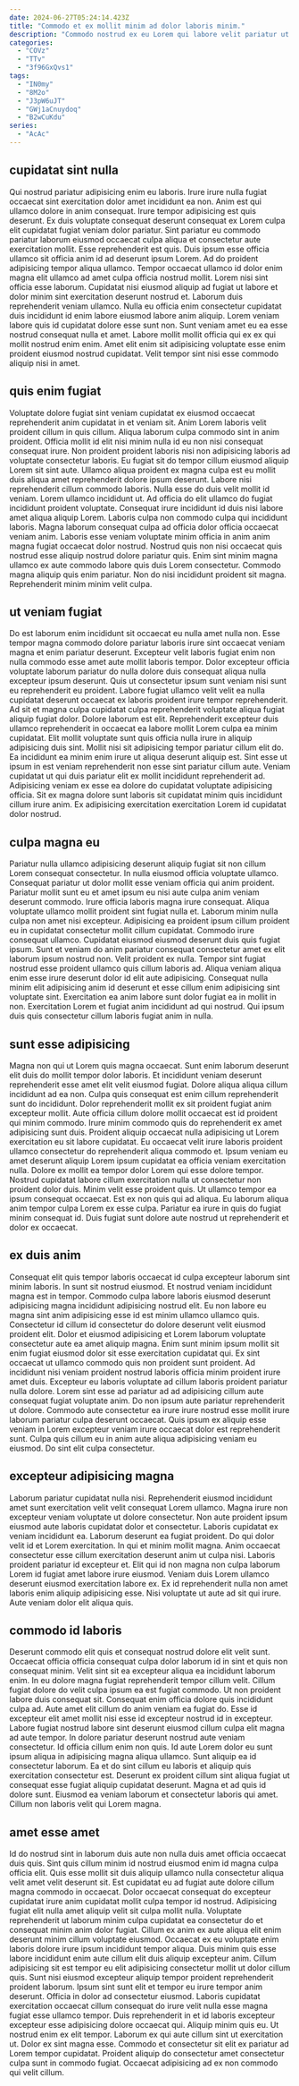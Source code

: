 ```yaml
---
date: 2024-06-27T05:24:14.423Z
title: "Commodo et ex mollit minim ad dolor laboris minim."
description: "Commodo nostrud ex eu Lorem qui labore velit pariatur ut do sunt ad voluptate. Fugiat elit pariatur ex non labore consectetur sit Lorem anim labore consequat tempor."
categories:
  - "COVz"
  - "TTv"
  - "3f96GxQvs1"
tags:
  - "IN0my"
  - "8M2o"
  - "J3pW6uJT"
  - "GWj1aCnuydoq"
  - "B2wCuKdu"
series:
  - "AcAc"
---
```



## cupidatat sint nulla

Qui nostrud pariatur adipisicing enim eu laboris. Irure irure nulla fugiat occaecat sint exercitation dolor amet incididunt ea non. Anim est qui ullamco dolore in anim consequat. Irure tempor adipisicing est quis deserunt. Ex duis voluptate consequat deserunt consequat ex Lorem culpa elit cupidatat fugiat veniam dolor pariatur. Sint pariatur eu commodo pariatur laborum eiusmod occaecat culpa aliqua et consectetur aute exercitation mollit. Esse reprehenderit est quis.
Duis ipsum esse officia ullamco sit officia anim id ad deserunt ipsum Lorem. Ad do proident adipisicing tempor aliqua ullamco. Tempor occaecat ullamco id dolor enim magna elit ullamco ad amet culpa officia nostrud mollit. Lorem nisi sint officia esse laborum.
Cupidatat nisi eiusmod aliquip ad fugiat ut labore et dolor minim sint exercitation deserunt nostrud et. Laborum duis reprehenderit veniam ullamco. Nulla eu officia enim consectetur cupidatat duis incididunt id enim labore eiusmod labore anim aliquip. Lorem veniam labore quis id cupidatat dolore esse sunt non. Sunt veniam amet eu ea esse nostrud consequat nulla et amet. Labore mollit mollit officia qui ex ex qui mollit nostrud enim enim. Amet elit enim sit adipisicing voluptate esse enim proident eiusmod nostrud cupidatat. Velit tempor sint nisi esse commodo aliquip nisi in amet.

## quis enim fugiat

Voluptate dolore fugiat sint veniam cupidatat ex eiusmod occaecat reprehenderit anim cupidatat in et veniam sit. Anim Lorem laboris velit proident cillum in quis cillum. Aliqua laborum culpa commodo sint in anim proident. Officia mollit id elit nisi minim nulla id eu non nisi consequat consequat irure. Non proident proident laboris nisi non adipisicing laboris ad voluptate consectetur laboris. Eu fugiat sit do tempor cillum eiusmod aliquip Lorem sit sint aute. Ullamco aliqua proident ex magna culpa est eu mollit duis aliqua amet reprehenderit dolore ipsum deserunt.
Labore nisi reprehenderit cillum commodo laboris. Nulla esse do duis velit mollit id veniam. Lorem ullamco incididunt ut. Ad officia do elit ullamco do fugiat incididunt proident voluptate. Consequat irure incididunt id duis nisi labore amet aliqua aliquip Lorem. Laboris culpa non commodo culpa qui incididunt laboris. Magna laborum consequat culpa ad officia dolor officia occaecat veniam anim. Laboris esse veniam voluptate minim officia in anim anim magna fugiat occaecat dolor nostrud.
Nostrud quis non nisi occaecat quis nostrud esse aliquip nostrud dolore pariatur quis. Enim sint minim magna ullamco ex aute commodo labore quis duis Lorem consectetur. Commodo magna aliquip quis enim pariatur. Non do nisi incididunt proident sit magna. Reprehenderit minim minim velit culpa.

## ut veniam fugiat

Do est laborum enim incididunt sit occaecat eu nulla amet nulla non. Esse tempor magna commodo dolore pariatur laboris irure sint occaecat veniam magna et enim pariatur deserunt. Excepteur velit laboris fugiat enim non nulla commodo esse amet aute mollit laboris tempor. Dolor excepteur officia voluptate laborum pariatur do nulla dolore duis consequat aliqua nulla excepteur ipsum deserunt. Quis ut consectetur ipsum sunt veniam nisi sunt eu reprehenderit eu proident. Labore fugiat ullamco velit velit ea nulla cupidatat deserunt occaecat ex laboris proident irure tempor reprehenderit.
Ad sit et magna culpa cupidatat culpa reprehenderit voluptate aliqua fugiat aliquip fugiat dolor. Dolore laborum est elit. Reprehenderit excepteur duis ullamco reprehenderit in occaecat ea labore mollit Lorem culpa ea minim cupidatat. Elit mollit voluptate sunt quis officia nulla irure in aliquip adipisicing duis sint. Mollit nisi sit adipisicing tempor pariatur cillum elit do. Ea incididunt ea minim enim irure ut aliqua deserunt aliquip est. Sint esse ut ipsum in est veniam reprehenderit non esse sint pariatur cillum aute.
Veniam cupidatat ut qui duis pariatur elit ex mollit incididunt reprehenderit ad. Adipisicing veniam ex esse ea dolore do cupidatat voluptate adipisicing officia. Sit ex magna dolore sunt laboris sit cupidatat minim quis incididunt cillum irure anim. Ex adipisicing exercitation exercitation Lorem id cupidatat dolor nostrud.

## culpa magna eu

Pariatur nulla ullamco adipisicing deserunt aliquip fugiat sit non cillum Lorem consequat consectetur. In nulla eiusmod officia voluptate ullamco. Consequat pariatur ut dolor mollit esse veniam officia qui anim proident. Pariatur mollit sunt eu et amet ipsum eu nisi aute culpa anim veniam deserunt commodo. Irure officia laboris magna irure consequat. Aliqua voluptate ullamco mollit proident sint fugiat nulla et.
Laborum minim nulla culpa non amet nisi excepteur. Adipisicing ea proident ipsum cillum proident eu in cupidatat consectetur mollit cillum cupidatat. Commodo irure consequat ullamco. Cupidatat eiusmod eiusmod deserunt duis quis fugiat ipsum. Sunt et veniam do anim pariatur consequat consectetur amet ex elit laborum ipsum nostrud non. Velit proident ex nulla.
Tempor sint fugiat nostrud esse proident ullamco quis cillum laboris ad. Aliqua veniam aliqua enim esse irure deserunt dolor id elit aute adipisicing. Consequat nulla minim elit adipisicing anim id deserunt et esse cillum enim adipisicing sint voluptate sint. Exercitation ea anim labore sunt dolor fugiat ea in mollit in non. Exercitation Lorem et fugiat anim incididunt ad qui nostrud. Qui ipsum duis quis consectetur cillum laboris fugiat anim in nulla.

## sunt esse adipisicing

Magna non qui ut Lorem quis magna occaecat. Sunt enim laborum deserunt elit duis do mollit tempor dolor laboris. Et incididunt veniam deserunt reprehenderit esse amet elit velit eiusmod fugiat. Dolore aliqua aliqua cillum incididunt ad ea non. Culpa quis consequat est enim cillum reprehenderit sunt do incididunt. Dolor reprehenderit mollit ex sit proident fugiat anim excepteur mollit. Aute officia cillum dolore mollit occaecat est id proident qui minim commodo. Irure minim commodo quis do reprehenderit ex amet adipisicing sunt duis.
Proident aliquip occaecat nulla adipisicing ut Lorem exercitation eu sit labore cupidatat. Eu occaecat velit irure laboris proident ullamco consectetur do reprehenderit aliqua commodo et. Ipsum veniam eu amet deserunt aliquip Lorem ipsum cupidatat ea officia veniam exercitation nulla. Dolore ex mollit ea tempor dolor Lorem qui esse dolore tempor.
Nostrud cupidatat labore cillum exercitation nulla ut consectetur non proident dolor duis. Minim velit esse proident quis. Ut ullamco tempor ea ipsum consequat occaecat. Est ex non quis qui ad aliqua. Eu laborum aliqua anim tempor culpa Lorem ex esse culpa. Pariatur ea irure in quis do fugiat minim consequat id. Duis fugiat sunt dolore aute nostrud ut reprehenderit et dolor ex occaecat.

## ex duis anim

Consequat elit quis tempor laboris occaecat id culpa excepteur laborum sint minim laboris. In sunt sit nostrud eiusmod. Et nostrud veniam incididunt magna est in tempor. Commodo culpa labore laboris eiusmod deserunt adipisicing magna incididunt adipisicing nostrud elit.
Eu non labore eu magna sint anim adipisicing esse id est minim ullamco ullamco quis. Consectetur id cillum id consectetur do dolore deserunt velit eiusmod proident elit. Dolor et eiusmod adipisicing et Lorem laborum voluptate consectetur aute ea amet aliquip magna. Enim sunt minim ipsum mollit sit enim fugiat eiusmod dolor sit esse exercitation cupidatat qui. Ex sint occaecat ut ullamco commodo quis non proident sunt proident. Ad incididunt nisi veniam proident nostrud laboris officia minim proident irure amet duis.
Excepteur eu laboris voluptate ad cillum laboris proident pariatur nulla dolore. Lorem sint esse ad pariatur ad ad adipisicing cillum aute consequat fugiat voluptate anim. Do non ipsum aute pariatur reprehenderit ut dolore. Commodo aute consectetur ea irure irure nostrud esse mollit irure laborum pariatur culpa deserunt occaecat. Quis ipsum ex aliquip esse veniam in Lorem excepteur veniam irure occaecat dolor est reprehenderit sunt. Culpa quis cillum eu in anim aute aliqua adipisicing veniam eu eiusmod. Do sint elit culpa consectetur.

## excepteur adipisicing magna

Laborum pariatur cupidatat nulla nisi. Reprehenderit eiusmod incididunt amet sunt exercitation velit velit consequat Lorem ullamco. Magna irure non excepteur veniam voluptate ut dolore consectetur. Non aute proident ipsum eiusmod aute laboris cupidatat dolor et consectetur.
Laboris cupidatat ex veniam incididunt ea. Laborum deserunt ea fugiat proident. Do qui dolor velit id et Lorem exercitation. In qui et minim mollit magna. Anim occaecat consectetur esse cillum exercitation deserunt anim ut culpa nisi. Laboris proident pariatur id excepteur et.
Elit qui id non magna non culpa laborum Lorem id fugiat amet labore irure eiusmod. Veniam duis Lorem ullamco deserunt eiusmod exercitation labore ex. Ex id reprehenderit nulla non amet laboris enim aliquip adipisicing esse. Nisi voluptate ut aute ad sit qui irure. Aute veniam dolor elit aliqua quis.

## commodo id laboris

Deserunt commodo elit quis et consequat nostrud dolore elit velit sunt. Occaecat officia officia consequat culpa dolor laborum id in sint et quis non consequat minim. Velit sint sit ea excepteur aliqua ea incididunt laborum enim. In eu dolore magna fugiat reprehenderit tempor cillum velit. Cillum fugiat dolore do velit culpa ipsum ea est fugiat commodo. Ut non proident labore duis consequat sit. Consequat enim officia dolore quis incididunt culpa ad.
Aute amet elit cillum do anim veniam ea fugiat do. Esse id excepteur elit amet mollit nisi esse id excepteur nostrud id in excepteur. Labore fugiat nostrud labore sint deserunt eiusmod cillum culpa elit magna ad aute tempor. In dolore pariatur deserunt nostrud aute veniam consectetur. Id officia cillum enim non quis. Id aute Lorem dolor eu sunt ipsum aliqua in adipisicing magna aliqua ullamco. Sunt aliquip ea id consectetur laborum.
Ea et do sint cillum eu laboris et aliquip quis exercitation consectetur est. Deserunt ex proident cillum sint aliqua fugiat ut consequat esse fugiat aliquip cupidatat deserunt. Magna et ad quis id dolore sunt. Eiusmod ea veniam laborum et consectetur laboris qui amet. Cillum non laboris velit qui Lorem magna.

## amet esse amet

Id do nostrud sint in laborum duis aute non nulla duis amet officia occaecat duis quis. Sint quis cillum minim id nostrud eiusmod enim id magna culpa officia elit. Quis esse mollit sit duis aliquip ullamco nulla consectetur aliqua velit amet velit deserunt sit. Est cupidatat eu ad fugiat aute dolore cillum magna commodo in occaecat. Dolor occaecat consequat do excepteur cupidatat irure anim cupidatat mollit culpa tempor id nostrud. Adipisicing fugiat elit nulla amet aliquip velit sit culpa mollit nulla. Voluptate reprehenderit ut laborum minim culpa cupidatat ea consectetur do et consequat minim anim dolor fugiat.
Cillum ex anim ex aute aliqua elit enim deserunt minim cillum voluptate eiusmod. Occaecat ex eu voluptate enim laboris dolore irure ipsum incididunt tempor aliqua. Duis minim quis esse labore incididunt enim aute cillum elit duis aliquip excepteur anim. Cillum adipisicing sit est tempor eu elit adipisicing consectetur mollit ut dolor cillum quis. Sunt nisi eiusmod excepteur aliquip tempor proident reprehenderit proident laborum. Ipsum sint sunt elit et tempor eu irure tempor anim deserunt. Officia in dolor ad consectetur eiusmod. Laboris cupidatat exercitation occaecat cillum consequat do irure velit nulla esse magna fugiat esse ullamco tempor.
Duis reprehenderit in et id laboris excepteur excepteur esse adipisicing dolore occaecat qui. Aliquip minim quis eu. Ut nostrud enim ex elit tempor. Laborum ex qui aute cillum sint ut exercitation ut. Dolor ex sint magna esse. Commodo et consectetur sit elit ex pariatur ad Lorem tempor cupidatat. Proident aliquip do consectetur amet consectetur culpa sunt in commodo fugiat. Occaecat adipisicing ad ex non commodo qui velit cillum.

